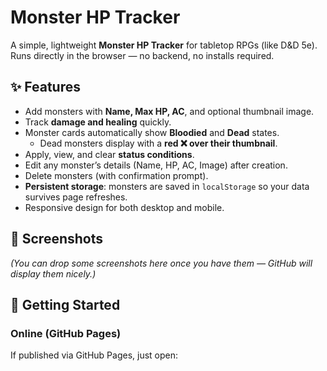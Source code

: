 # Monster HP Tracker

A simple, lightweight **Monster HP Tracker** for tabletop RPGs (like D&D 5e).  
Runs directly in the browser — no backend, no installs required.

## ✨ Features

- Add monsters with **Name, Max HP, AC**, and optional thumbnail image.
- Track **damage and healing** quickly.
- Monster cards automatically show **Bloodied** and **Dead** states.
  - Dead monsters display with a **red ❌ over their thumbnail**.
- Apply, view, and clear **status conditions**.
- Edit any monster’s details (Name, HP, AC, Image) after creation.
- Delete monsters (with confirmation prompt).
- **Persistent storage**: monsters are saved in `localStorage` so your data survives page refreshes.
- Responsive design for both desktop and mobile.

## 📸 Screenshots

*(You can drop some screenshots here once you have them — GitHub will display them nicely.)*

## 🚀 Getting Started

### Online (GitHub Pages)
If published via GitHub Pages, just open:  

